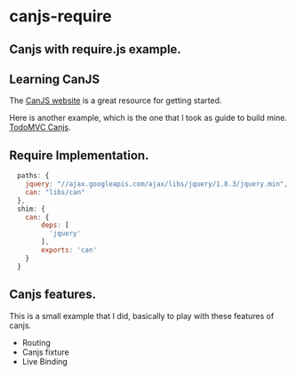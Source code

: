 canjs-require
=============

## Canjs with require.js example.

## Learning CanJS

The [CanJS website](http://canjs.com) is a great resource for getting started.

Here is another example, which is the one that I took as guide to build mine. [TodoMVC Canjs](http://todomvc.com/architecture-examples/canjs/).

## Require Implementation.

```javascript
  paths: {
    jquery: "//ajax.googleapis.com/ajax/libs/jquery/1.8.3/jquery.min",
    can: "libs/can"
  },
  shim: {
    can: {
        deps: [
          'jquery'
        ],
        exports: 'can'
    }
  }
```

## Canjs features.

This is a small example that I did, basically to play with these features of canjs.

* Routing
* Canjs fixture
* Live Binding

